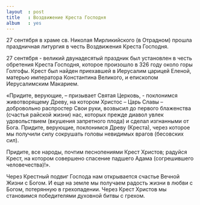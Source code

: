 ```yaml
---
layout  : post
title   : Воздвижение Креста Господня
album   : yes
---
```


27 сентября в храме св. Николая Мирликийского (в Отрадном) прошла праздничная литургия в честь Воздвижения Креста Господня.

27 сентября - великий двунадесятый праздник был установлен в честь обретения Креста Господня, которое произошло в 326 году около горы Голгофы. Крест был найден приехавшей в Иерусалим царицей Еленой, матерью императора Константина Великого, и епископом Иерусалимским Макарием.

«Придите, верующие, – призывает Святая Церковь, - поклонимся животворящему Древу, на котором Христос – Царь Славы – добровольно распростер Свои руки, возвысил до первого блаженства (счастья райской жизни) нас, которых прежде диавол увлек удовольствием (вкушения запретного плода) и сделал изгнанными от Бога. Придите, верующие, поклонимся Древу (Креста), через которое мы получили силу сокрушать головы невидимых врагов (бесовских сил).

Придите, все народы, почтим песнопениями Крест Христов; радуйся Крест, на котором совершено спасение падшего Адама (согрешившего человечества)!».

Через Крестный подвиг Господа нам открывается счастье Вечной Жизни с Богом. И еще на земле мы получаем радость жизни в любви с Богом, потерянную в грехопадении. Через Крест Христов мы становимся победителями духовной битвы с грехом.
